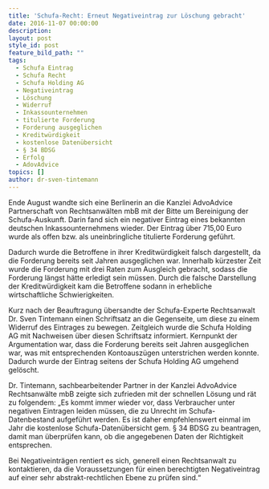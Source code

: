 ```yaml
---
title: 'Schufa-Recht: Erneut Negativeintrag zur Löschung gebracht'
date: 2016-11-07 00:00:00
description:
layout: post
style_id: post
feature_bild_path: ""
tags:
  - Schufa Eintrag
  - Schufa Recht
  - Schufa Holding AG
  - Negativeintrag
  - Löschung
  - Widerruf
  - Inkassounternehmen
  - titulierte Forderung
  - Forderung ausgeglichen
  - Kreditwürdigkeit
  - kostenlose Datenübersicht
  - § 34 BDSG
  - Erfolg
  - AdovAdvice
topics: []
author: dr-sven-tintemann
---
```



Ende August wandte sich eine Berlinerin an die Kanzlei AdvoAdvice Partnerschaft von Rechtsanwälten mbB mit der Bitte um Bereinigung der Schufa-Auskunft. Darin fand sich ein negativer Eintrag eines bekannten deutschen Inkassounternehmens wieder. Der Eintrag über 715,00 Euro wurde als offen bzw. als uneinbringliche titulierte Forderung geführt.

Dadurch wurde die Betroffene in ihrer Kreditwürdigkeit falsch dargestellt, da die Forderung bereits seit Jahren ausgeglichen war. Innerhalb kürzester Zeit wurde die Forderung mit drei Raten zum Ausgleich gebracht, sodass die Forderung längst hätte erledigt sein müssen. Durch die falsche Darstellung der Kreditwürdigkeit kam die Betroffene sodann in erhebliche wirtschaftliche Schwierigkeiten.

Kurz nach der Beauftragung übersandte der Schufa-Experte Rechtsanwalt Dr. Sven Tintemann einen Schriftsatz an die Gegenseite, um diese zu einem Widerruf des Eintrages zu bewegen. Zeitgleich wurde die Schufa Holding AG mit Nachweisen über diesen Schriftsatz informiert. Kernpunkt der Argumentation war, dass die Forderung bereits seit Jahren ausgeglichen war, was mit entsprechenden Kontoauszügen unterstrichen werden konnte. Dadurch wurde der Eintrag seitens der Schufa Holding AG umgehend gelöscht.

Dr. Tintemann, sachbearbeitender Partner in der Kanzlei AdvoAdvice Rechtsanwälte mbB zeigte sich zufrieden mit der schnellen Lösung und rät zu folgendem: „Es kommt immer wieder vor, dass Verbraucher unter negativen Eintragen leiden müssen, die zu Unrecht im Schufa-Datenbestand aufgeführt werden. Es ist daher empfehlenswert einmal im Jahr die kostenlose Schufa-Datenübersicht gem. § 34 BDSG zu beantragen, damit man überprüfen kann, ob die angegebenen Daten der Richtigkeit entsprechen.

Bei Negativeinträgen rentiert es sich, generell einen Rechtsanwalt zu kontaktieren, da die Voraussetzungen für einen berechtigten Negativeintrag auf einer sehr abstrakt-rechtlichen Ebene zu prüfen sind.“